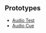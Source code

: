 ## Prototypes

+ [Audio Test](./audio-test.html)
+ [Audio Cue](./frame-player.html?file=./audio-cue.json)
